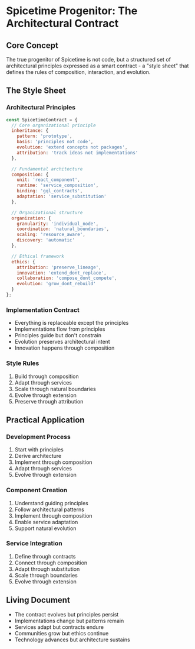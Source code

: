 # Spicetime Progenitor: The Architectural Contract

## Core Concept
The true progenitor of Spicetime is not code, but a structured set of architectural principles expressed as a smart contract - a "style sheet" that defines the rules of composition, interaction, and evolution.

## The Style Sheet

### Architectural Principles
```javascript
const SpicetimeContract = {
  // Core organizational principle
  inheritance: {
    pattern: 'prototype',
    basis: 'principles not code',
    evolution: 'extend concepts not packages',
    attribution: 'track ideas not implementations'
  },

  // Fundamental architecture
  composition: {
    unit: 'react_component',
    runtime: 'service_composition',
    binding: 'gql_contracts',
    adaptation: 'service_substitution'
  },

  // Organizational structure
  organization: {
    granularity: 'individual_node',
    coordination: 'natural_boundaries',
    scaling: 'resource_aware',
    discovery: 'automatic'
  },

  // Ethical framework
  ethics: {
    attribution: 'preserve_lineage',
    innovation: 'extend_dont_replace',
    collaboration: 'compose_dont_compete',
    evolution: 'grow_dont_rebuild'
  }
};
```

### Implementation Contract
- Everything is replaceable except the principles
- Implementations flow from principles
- Principles guide but don't constrain
- Evolution preserves architectural intent
- Innovation happens through composition

### Style Rules
1. Build through composition
2. Adapt through services
3. Scale through natural boundaries
4. Evolve through extension
5. Preserve through attribution

## Practical Application

### Development Process
1. Start with principles
2. Derive architecture
3. Implement through composition
4. Adapt through services
5. Evolve through extension

### Component Creation
1. Understand guiding principles
2. Follow architectural patterns
3. Implement through composition
4. Enable service adaptation
5. Support natural evolution

### Service Integration
1. Define through contracts
2. Connect through composition
3. Adapt through substitution
4. Scale through boundaries
5. Evolve through extension

## Living Document
- The contract evolves but principles persist
- Implementations change but patterns remain
- Services adapt but contracts endure
- Communities grow but ethics continue
- Technology advances but architecture sustains